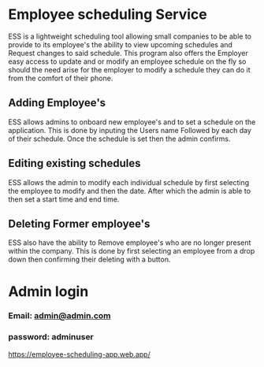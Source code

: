 # Employee scheduling Service

ESS is a lightweight scheduling tool allowing small companies to be able to provide to its employee's the ability to view upcoming schedules and Request changes to said schedule.
This program also offers the Employer easy access to update and or modify an employee schedule on the fly so should the need arise for the employer to modify a schedule they can do it from the comfort of their phone.


## Adding Employee's

ESS allows admins to onboard new employee's and to set a schedule on the application. This is done by inputing the Users name Followed by each day of their schedule. Once the schedule is set then the admin confirms.


## Editing existing schedules

ESS allows the admin to modify each individual schedule by first selecting the employee to modify and then the date. After which the admin is able to then set a start time and end time.

## Deleting Former employee's

ESS also have the ability to Remove employee's who are no longer present within the company. This is done by first selecting an employee from a drop down then confirming their deleting with a button.

# Admin login

### Email: admin@admin.com
### password: adminuser


https://employee-scheduling-app.web.app/
